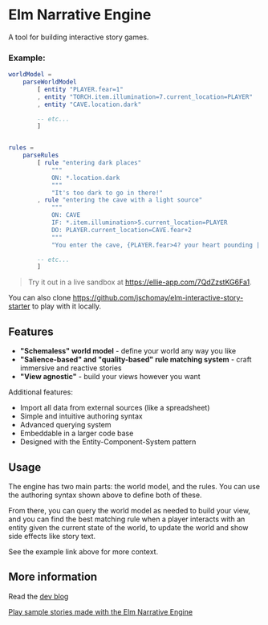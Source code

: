 # Elm Narrative Engine

A tool for building interactive story games.

### Example: 


```elm
worldModel =
    parseWorldModel
        [ entity "PLAYER.fear=1"
        , entity "TORCH.item.illumination=7.current_location=PLAYER"
        , entity "CAVE.location.dark"

        -- etc...
        ]


rules =
    parseRules
        [ rule "entering dark places"
            """
            ON: *.location.dark
            """
            "It's too dark to go in there!"
        , rule "entering the cave with a light source"
            """
            ON: CAVE
            IF: *.item.illumination>5.current_location=PLAYER
            DO: PLAYER.current_location=CAVE.fear+2
            """
            "You enter the cave, {PLAYER.fear>4? your heart pounding | bravely}..."

        -- etc...
        ]

```

> Try it out in a live sandbox at https://ellie-app.com/7QdZzstKG6Fa1.

You can also clone https://github.com/jschomay/elm-interactive-story-starter to play with it locally.

## Features

- **"Schemaless" world model** - define your world any way you like
- **"Salience-based" and "quality-based" rule matching system** - craft immersive and reactive stories
- **"View agnostic"** - build your views however you want

Additional features:

- Import all data from external sources (like a spreadsheet)
- Simple and intuitive authoring syntax
- Advanced querying system
- Embeddable in a larger code base 
- Designed with the Entity-Component-System pattern


## Usage

The engine has two main parts: the world model, and the rules.  You can use the 
authoring syntax shown above to define both of these.

From there, you can query the world model as needed to build your view, and you can find the best matching rule when a player interacts with an entity given the current state of the world, to update the world and show side effects like story text.

See the example link above for more context.


## More information

Read the [dev blog](http://blog.elmnarrativeengine.com)

[Play sample stories made with the Elm Narrative Engine](http://blog.elmnarrativeengine.com/sample-stories/)
